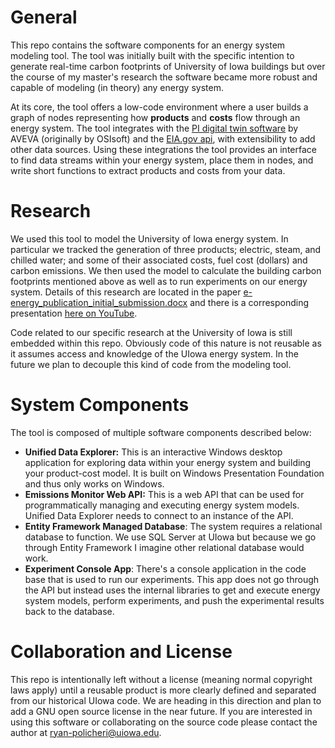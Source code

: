 # General
This repo contains the software components for an energy system modeling tool. The tool was initially built with the specific intention to generate real-time carbon footprints of University of Iowa buildings but over the course of my master's research the software became more robust and capable of modeling (in theory) any energy system.

At its core, the tool offers a low-code environment where a user builds a graph of nodes representing how **products** and **costs** flow through an energy system. The tool integrates with the [PI digital twin software](https://www.aveva.com/en/products/aveva-pi-system/) by AVEVA (originally by OSIsoft) and the [EIA.gov api](https://www.eia.gov/opendata/), with extensibility to add other data sources. Using these integrations the tool provides an interface to find data streams within your energy system, place them in nodes, and write short functions to extract products and costs from your data.

# Research
We used this tool to model the University of Iowa energy system. In particular we tracked the generation of three products; electric, steam, and chilled water; and some of their associated costs, fuel cost (dollars) and carbon emissions. We then used the model to calculate the building carbon footprints mentioned above as well as to run experiments on our energy system. Details of this research are located in the paper [e-energy_publication_initial_submission.docx]() and there is a corresponding presentation [here on YouTube](https://www.youtube.com/watch?v=Tmr88_AMA9E).

Code related to our specific research at the University of Iowa is still embedded within this repo. Obviously code of this nature is not reusable as it assumes access and knowledge of the UIowa energy system. In the future we plan to decouple this kind of code from the modeling tool.

# System Components
The tool is composed of multiple software components described below:
- **Unified Data Explorer:** This is an interactive Windows desktop application for exploring data within your energy system and building your product-cost model. It is built on Windows Presentation Foundation and thus only works on Windows.
- **Emissions Monitor Web API:** This is a web API that can be used for programmatically managing and executing energy system models. Unified Data Explorer needs to connect to an instance of the API.
- **Entity Framework Managed Database**: The system requires a relational database to function. We use SQL Server at UIowa but because we go through Entity Framework I imagine other relational database would work.
- **Experiment Console App**: There's a console application in the code base that is used to run our experiments. This app does not go through the API but instead uses the internal libraries to get and execute energy system models, perform experiments, and push the experimental results back to the database.

# Collaboration and License
This repo is intentionally left without a license (meaning normal copyright laws apply) until a reusable product is more clearly defined and separated from our historical UIowa code. We are heading in this direction and plan to add a GNU open source license in the near future. If you are interested in using this software or collaborating on the source code please contact the author at [ryan-policheri@uiowa.edu]().
